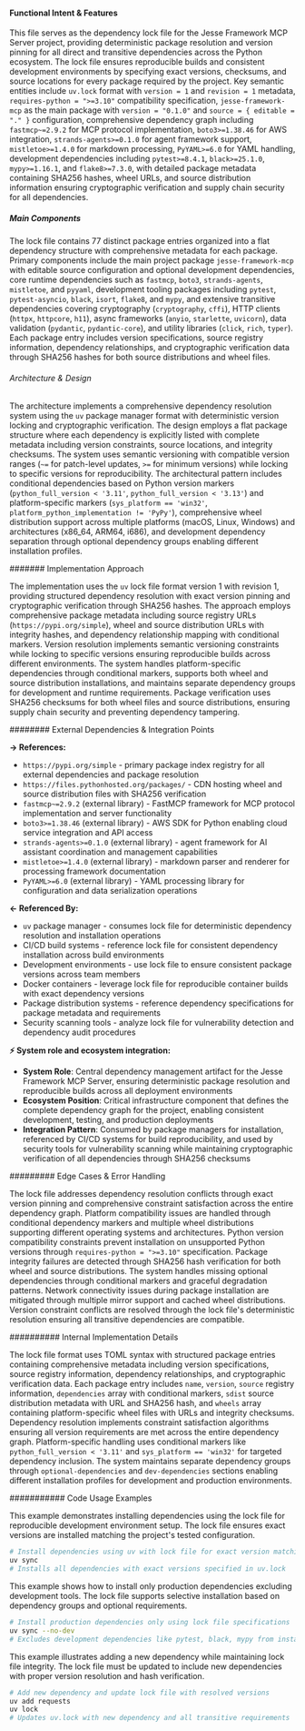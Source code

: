 <!-- CACHE_METADATA_START -->
<!-- Source File: {PROJECT_ROOT}/jesse-framework-mcp/uv.lock -->
<!-- Cached On: 2025-07-06T12:31:54.517724 -->
<!-- Source Modified: 2025-07-06T00:52:40.692511 -->
<!-- Cache Version: 1.0 -->
<!-- CACHE_METADATA_END -->

#### Functional Intent & Features

This file serves as the dependency lock file for the Jesse Framework MCP Server project, providing deterministic package resolution and version pinning for all direct and transitive dependencies across the Python ecosystem. The lock file ensures reproducible builds and consistent development environments by specifying exact versions, checksums, and source locations for every package required by the project. Key semantic entities include `uv.lock` format with `version = 1` and `revision = 1` metadata, `requires-python = ">=3.10"` compatibility specification, `jesse-framework-mcp` as the main package with `version = "0.1.0"` and `source = { editable = "." }` configuration, comprehensive dependency graph including `fastmcp~=2.9.2` for MCP protocol implementation, `boto3>=1.38.46` for AWS integration, `strands-agents>=0.1.0` for agent framework support, `mistletoe>=1.4.0` for markdown processing, `PyYAML>=6.0` for YAML handling, development dependencies including `pytest>=8.4.1`, `black>=25.1.0`, `mypy>=1.16.1`, and `flake8>=7.3.0`, with detailed package metadata containing SHA256 hashes, wheel URLs, and source distribution information ensuring cryptographic verification and supply chain security for all dependencies.

##### Main Components

The lock file contains 77 distinct package entries organized into a flat dependency structure with comprehensive metadata for each package. Primary components include the main project package `jesse-framework-mcp` with editable source configuration and optional development dependencies, core runtime dependencies such as `fastmcp`, `boto3`, `strands-agents`, `mistletoe`, and `pyyaml`, development tooling packages including `pytest`, `pytest-asyncio`, `black`, `isort`, `flake8`, and `mypy`, and extensive transitive dependencies covering cryptography (`cryptography`, `cffi`), HTTP clients (`httpx`, `httpcore`, `h11`), async frameworks (`anyio`, `starlette`, `uvicorn`), data validation (`pydantic`, `pydantic-core`), and utility libraries (`click`, `rich`, `typer`). Each package entry includes version specifications, source registry information, dependency relationships, and cryptographic verification data through SHA256 hashes for both source distributions and wheel files.

###### Architecture & Design

The architecture implements a comprehensive dependency resolution system using the `uv` package manager format with deterministic version locking and cryptographic verification. The design employs a flat package structure where each dependency is explicitly listed with complete metadata including version constraints, source locations, and integrity checksums. The system uses semantic versioning with compatible version ranges (`~=` for patch-level updates, `>=` for minimum versions) while locking to specific versions for reproducibility. The architectural pattern includes conditional dependencies based on Python version markers (`python_full_version < '3.11'`, `python_full_version < '3.13'`) and platform-specific markers (`sys_platform == 'win32'`, `platform_python_implementation != 'PyPy'`), comprehensive wheel distribution support across multiple platforms (macOS, Linux, Windows) and architectures (x86_64, ARM64, i686), and development dependency separation through optional dependency groups enabling different installation profiles.

####### Implementation Approach

The implementation uses the `uv` lock file format version 1 with revision 1, providing structured dependency resolution with exact version pinning and cryptographic verification through SHA256 hashes. The approach employs comprehensive package metadata including source registry URLs (`https://pypi.org/simple`), wheel and source distribution URLs with integrity hashes, and dependency relationship mapping with conditional markers. Version resolution implements semantic versioning constraints while locking to specific versions ensuring reproducible builds across different environments. The system handles platform-specific dependencies through conditional markers, supports both wheel and source distribution installations, and maintains separate dependency groups for development and runtime requirements. Package verification uses SHA256 checksums for both wheel files and source distributions, ensuring supply chain security and preventing dependency tampering.

######## External Dependencies & Integration Points

**→ References:**
- `https://pypi.org/simple` - primary package index registry for all external dependencies and package resolution
- `https://files.pythonhosted.org/packages/` - CDN hosting wheel and source distribution files with SHA256 verification
- `fastmcp~=2.9.2` (external library) - FastMCP framework for MCP protocol implementation and server functionality
- `boto3>=1.38.46` (external library) - AWS SDK for Python enabling cloud service integration and API access
- `strands-agents>=0.1.0` (external library) - agent framework for AI assistant coordination and management capabilities
- `mistletoe>=1.4.0` (external library) - markdown parser and renderer for processing framework documentation
- `PyYAML>=6.0` (external library) - YAML processing library for configuration and data serialization operations

**← Referenced By:**
- `uv` package manager - consumes lock file for deterministic dependency resolution and installation operations
- CI/CD build systems - reference lock file for consistent dependency installation across build environments
- Development environments - use lock file to ensure consistent package versions across team members
- Docker containers - leverage lock file for reproducible container builds with exact dependency versions
- Package distribution systems - reference dependency specifications for package metadata and requirements
- Security scanning tools - analyze lock file for vulnerability detection and dependency audit procedures

**⚡ System role and ecosystem integration:**
- **System Role**: Central dependency management artifact for the Jesse Framework MCP Server, ensuring deterministic package resolution and reproducible builds across all deployment environments
- **Ecosystem Position**: Critical infrastructure component that defines the complete dependency graph for the project, enabling consistent development, testing, and production deployments
- **Integration Pattern**: Consumed by package managers for installation, referenced by CI/CD systems for build reproducibility, and used by security tools for vulnerability scanning while maintaining cryptographic verification of all dependencies through SHA256 checksums

######### Edge Cases & Error Handling

The lock file addresses dependency resolution conflicts through exact version pinning and comprehensive constraint satisfaction across the entire dependency graph. Platform compatibility issues are handled through conditional dependency markers and multiple wheel distributions supporting different operating systems and architectures. Python version compatibility constraints prevent installation on unsupported Python versions through `requires-python = ">=3.10"` specification. Package integrity failures are detected through SHA256 hash verification for both wheel and source distributions. The system handles missing optional dependencies through conditional markers and graceful degradation patterns. Network connectivity issues during package installation are mitigated through multiple mirror support and cached wheel distributions. Version constraint conflicts are resolved through the lock file's deterministic resolution ensuring all transitive dependencies are compatible.

########## Internal Implementation Details

The lock file format uses TOML syntax with structured package entries containing comprehensive metadata including version specifications, source registry information, dependency relationships, and cryptographic verification data. Each package entry includes `name`, `version`, `source` registry information, `dependencies` array with conditional markers, `sdist` source distribution metadata with URL and SHA256 hash, and `wheels` array containing platform-specific wheel files with URLs and integrity checksums. Dependency resolution implements constraint satisfaction algorithms ensuring all version requirements are met across the entire dependency graph. Platform-specific handling uses conditional markers like `python_full_version < '3.11'` and `sys_platform == 'win32'` for targeted dependency inclusion. The system maintains separate dependency groups through `optional-dependencies` and `dev-dependencies` sections enabling different installation profiles for development and production environments.

########### Code Usage Examples

This example demonstrates installing dependencies using the lock file for reproducible development environment setup. The lock file ensures exact versions are installed matching the project's tested configuration.

```bash
# Install dependencies using uv with lock file for exact version matching
uv sync
# Installs all dependencies with exact versions specified in uv.lock
```

This example shows how to install only production dependencies excluding development tools. The lock file supports selective installation based on dependency groups and optional requirements.

```bash
# Install production dependencies only using lock file specifications
uv sync --no-dev
# Excludes development dependencies like pytest, black, mypy from installation
```

This example illustrates adding a new dependency while maintaining lock file integrity. The lock file must be updated to include new dependencies with proper version resolution and hash verification.

```bash
# Add new dependency and update lock file with resolved versions
uv add requests
uv lock
# Updates uv.lock with new dependency and all transitive requirements
```